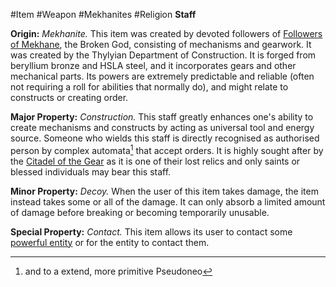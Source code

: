 ---
---

\#Item #Weapon #Mekhanites #Religion 
**Staff**

**Origin:** *Mekhanite.* This item was created by devoted followers of [Followers of Mekhane](..\..\Groupings\Cults%20and%20Religions\Followers%20of%20Mekhane.md), the Broken God, consisting of mechanisms and gearwork. It was created by the Thylyian Department of Construction. It is forged from beryllium bronze and HSLA steel, and it incorporates gears and other mechanical parts. Its powers are extremely predictable and reliable (often not requiring a roll for abilities that normally do), and might relate to constructs or creating order.

**Major Property:** *Construction.* This staff greatly enhances one's ability to create mechanisms and constructs by acting as universal tool and energy source. Someone who wields this staff is directly recognised as authorised person by complex automata[^1] that accept orders. It is highly sought after by the [Citadel of the Gear](..\..\Realms\Utuw%20System\Schi\Servilia\Regions\Areas\Empire%20of%20Thylyist\Citadel%20of%20the%20Gear.md) as it is one of their lost relics and only saints or blessed individuals may bear this staff. 

**Minor Property:** *Decoy.* When the user of this item takes damage, the item instead takes some or all of the damage. It can only absorb a limited amount of damage before breaking or becoming temporarily unusable.

**Special Property:** *Contact.* This item allows its user to contact some [powerful entity](..\..\Realms\Utuw%20System\Schi\Servilia\Regions\Areas\Empire%20of%20Thylyist\Heart%20of%20Mekhane.md) or for the entity to contact them.

[^1]: and to a extend, more primitive Pseudoneo
